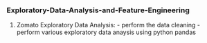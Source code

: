  ### Exploratory-Data-Analysis-and-Feature-Engineering
 
 1. Zomato Exploratory Data Analysis:
        - perform the data cleaning
        - perform various exploratory data anaysis using python pandas 
